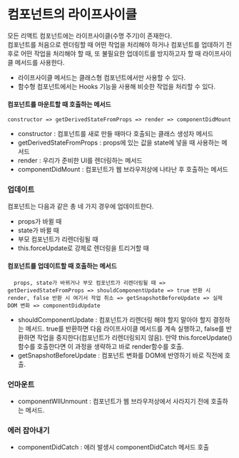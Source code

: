 # 컴포넌트의 라이프사이클
모든 리액트 컴포넌트에는 라이프사이클(수명 주기)이 존재한다.<br/>
컴포넌트를 처음으로 렌더링할 때 어떤 작업을 처리해야 하거나
컴포넌트를 업데하기 전후로 어떤 작업을 처리해야 할 때, 또 불필요한 업데이트를 방지하고자 할 때 라이프사이클 메서드를 사용한다.
- 라이프사이클 메서드는 클래스형 컴포넌트에서만 사용할 수 있다.
- 함수형 컴포넌트에서는 Hooks 기능을 사용해 비슷한 작업을 처리할 수 있다.

#### 컴포넌트를 마운트할 때 호출하는 메서드
```
constructor => getDerivedStateFromProps => render => componentDidMount
```
- constructor : 컴포넌트를 새로 만들 때마다 호출되는 클래스 생성자 메서드
- getDerivedStateFromProps : props에 있는 값을 state에 넣을 때 사용하는 메서드
- render : 우리가 준비한 UI를 렌더링하는 메서드
- componentDidMount : 컴포넌트가 웹 브라우저상에 나타난 후 호출하는 메서드

### 업데이트
컴포넌트는 다음과 같은 총 네 가지 경우에 업데이트한다.
- props가 바뀔 때
- state가 바뀔 때
- 부모 컴포넌트가 리렌더링될 때
- this.forceUpdate로 강제로 렌더링을 트리거할 때

#### 컴포넌트를 업데이트할 때 호출하는 메서드
```
  props, state가 바뀌거나 부모 컴포넌트가 리렌더링될 때 => getDerivedStateFromProps => shouldComponentUpdate => true 반환 시 render, false 반환 시 여기서 작업 취소 => getSnapshotBeforeUpdate => 실제 DOM 변화 => componentDidUpdate
```
- shouldComponentUpdate : 컴포넌트가 리렌더링 해야 할지 말아야 할지 결정하는 메서드. true를 반환하면 다음 라이프사이클 메서드를 계속 실행하고, false를 반환하면 작업을 중지한다(컴포넌트가 리렌더링되지 않음). 만약 this.forceUpdate() 함수를 호출한다면 이 과정을 생략하고 바로 render함수를 호출.
- getSnapshotBeforeUpdate : 컴포넌트 변화를 DOM에 반영하기 바로 직전에 호출.

### 언마운트
- componentWllUnmount : 컴포넌트가 웹 브라우저상에서 사라지기 전에 호출하는 메서드.

### 에러 잡아내기
- componentDidCatch : 에러 발생시 componentDidCatch 메서드 호출
